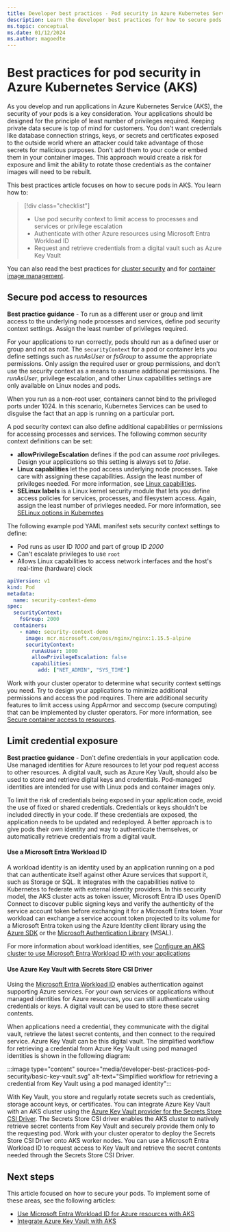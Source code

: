 ```yaml
---
title: Developer best practices - Pod security in Azure Kubernetes Services (AKS)
description: Learn the developer best practices for how to secure pods in Azure Kubernetes Service (AKS)
ms.topic: conceptual
ms.date: 01/12/2024
ms.author: magoedte
---
```


# Best practices for pod security in Azure Kubernetes Service (AKS)

As you develop and run applications in Azure Kubernetes Service (AKS), the security of your pods is a key consideration. Your applications should be designed for the principle of least number of privileges required. Keeping private data secure is top of mind for customers. You don't want credentials like database connection strings, keys, or secrets and certificates exposed to the outside world where an attacker could take advantage of those secrets for malicious purposes. Don't add them to your code or embed them in your container images. This approach would create a risk for exposure and limit the ability to rotate those credentials as the container images will need to be rebuilt.

This best practices article focuses on how to secure pods in AKS. You learn how to:

> [!div class="checklist"]
> * Use pod security context to limit access to processes and services or privilege escalation
> * Authenticate with other Azure resources using Microsoft Entra Workload ID
> * Request and retrieve credentials from a digital vault such as Azure Key Vault

You can also read the best practices for [cluster security][best-practices-cluster-security] and for [container image management][best-practices-container-image-management].

## Secure pod access to resources

**Best practice guidance** - To run as a different user or group and limit access to the underlying node processes and services, define pod security context settings. Assign the least number of privileges required.

For your applications to run correctly, pods should run as a defined user or group and not as *root*. The `securityContext` for a pod or container lets you define settings such as *runAsUser* or *fsGroup* to assume the appropriate permissions. Only assign the required user or group permissions, and don't use the security context as a means to assume additional permissions. The *runAsUser*, privilege escalation, and other Linux capabilities settings are only available on Linux nodes and pods.

When you run as a non-root user, containers cannot bind to the privileged ports under 1024. In this scenario, Kubernetes Services can be used to disguise the fact that an app is running on a particular port.

A pod security context can also define additional capabilities or permissions for accessing processes and services. The following common security context definitions can be set:

* **allowPrivilegeEscalation** defines if the pod can assume *root* privileges. Design your applications so this setting is always set to *false*.
* **Linux capabilities** let the pod access underlying node processes. Take care with assigning these capabilities. Assign the least number of privileges needed. For more information, see [Linux capabilities][linux-capabilities].
* **SELinux labels** is a Linux kernel security module that lets you define access policies for services, processes, and filesystem access. Again, assign the least number of privileges needed. For more information, see [SELinux options in Kubernetes][selinux-labels]

The following example pod YAML manifest sets security context settings to define:

* Pod runs as user ID *1000* and part of group ID *2000*
* Can't escalate privileges to use `root`
* Allows Linux capabilities to access network interfaces and the host's real-time (hardware) clock

```yaml
apiVersion: v1
kind: Pod
metadata:
  name: security-context-demo
spec:
  securityContext:
    fsGroup: 2000
  containers:
    - name: security-context-demo
      image: mcr.microsoft.com/oss/nginx/nginx:1.15.5-alpine
      securityContext:
        runAsUser: 1000
        allowPrivilegeEscalation: false
        capabilities:
          add: ["NET_ADMIN", "SYS_TIME"]
```

Work with your cluster operator to determine what security context settings you need. Try to design your applications to minimize additional permissions and access the pod requires. There are additional security features to limit access using AppArmor and seccomp (secure computing) that can be implemented by cluster operators. For more information, see [Secure container access to resources][apparmor-seccomp].

## Limit credential exposure

**Best practice guidance** - Don't define credentials in your application code. Use managed identities for Azure resources to let your pod request access to other resources. A digital vault, such as Azure Key Vault, should also be used to store and retrieve digital keys and credentials. Pod-managed identities are intended for use with Linux pods and container images only.

To limit the risk of credentials being exposed in your application code, avoid the use of fixed or shared credentials. Credentials or keys shouldn't be included directly in your code. If these credentials are exposed, the application needs to be updated and redeployed. A better approach is to give pods their own identity and way to authenticate themselves, or automatically retrieve credentials from a digital vault.

<a name='use-an-azure-ad-workload-identity'></a>

#### Use a Microsoft Entra Workload ID

A workload identity is an identity used by an application running on a pod that can authenticate itself against other Azure services that support it, such as Storage or SQL. It integrates with the capabilities native to Kubernetes to federate with external identity providers. In this security model, the AKS cluster acts as token issuer, Microsoft Entra ID uses OpenID Connect to discover public signing keys and verify the authenticity of the service account token before exchanging it for a Microsoft Entra token. Your workload can exchange a service account token projected to its volume for a Microsoft Entra token using the Azure Identity client library using the [Azure SDK][azure-sdk-download] or the [Microsoft Authentication Library][microsoft-authentication-library] (MSAL).

For more information about workload identities, see [Configure an AKS cluster to use Microsoft Entra Workload ID with your applications][workload-identity-overview]

#### Use Azure Key Vault with Secrets Store CSI Driver

Using the [Microsoft Entra Workload ID][workload-identity-overview] enables authentication against supporting Azure services. For your own services or applications without managed identities for Azure resources, you can still authenticate using credentials or keys. A digital vault can be used to store these secret contents.

When applications need a credential, they communicate with the digital vault, retrieve the latest secret contents, and then connect to the required service. Azure Key Vault can be this digital vault. The simplified workflow for retrieving a credential from Azure Key Vault using pod managed identities is shown in the following diagram:

:::image type="content" source="media/developer-best-practices-pod-security/basic-key-vault.svg" alt-text="Simplified workflow for retrieving a credential from Key Vault using a pod managed identity":::

With Key Vault, you store and regularly rotate secrets such as credentials, storage account keys, or certificates. You can integrate Azure Key Vault with an AKS cluster using the [Azure Key Vault provider for the Secrets Store CSI Driver][aks-keyvault-csi-driver]. The Secrets Store CSI driver enables the AKS cluster to natively retrieve secret contents from Key Vault and securely provide them only to the requesting pod. Work with your cluster operator to deploy the Secrets Store CSI Driver onto AKS worker nodes. You can use a Microsoft Entra Workload ID to request access to Key Vault and retrieve the secret contents needed through the Secrets Store CSI Driver.

## Next steps

This article focused on how to secure your pods. To implement some of these areas, see the following articles:

* [Use Microsoft Entra Workload ID for Azure resources with AKS][workload-identity-overview]
* [Integrate Azure Key Vault with AKS][aks-keyvault-csi-driver]

<!-- EXTERNAL LINKS -->
[linux-capabilities]: http://man7.org/linux/man-pages/man7/capabilities.7.html

[selinux-labels]: https://kubernetes.io/docs/reference/generated/kubernetes-api/v1.27/#selinuxoptions-v1-core

[aks-associated-projects]: https://awesomeopensource.com/projects/aks?categoryPage=11

[azure-sdk-download]: https://azure.microsoft.com/downloads/

<!-- INTERNAL LINKS -->
[best-practices-cluster-security]: operator-best-practices-cluster-security.md

[best-practices-container-image-management]: operator-best-practices-container-image-management.md

[apparmor-seccomp]: operator-best-practices-cluster-security.md#secure-container-access-to-resources

[microsoft-authentication-library]: ../active-directory/develop/msal-overview.md

[workload-identity-overview]: workload-identity-overview.md

[aks-keyvault-csi-driver]: csi-secrets-store-driver.md

